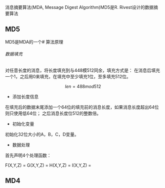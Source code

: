 消息摘要算法(MDA, Message Digest Algorithm)MD5是R. Rivest设计的数据摘要算法





## MD5

MD5是MDA的一个# 算法原理

###### 数据填充

对任意长度的消息，将长度填充到与448模512同余，填充方式是：
在消息后填充一个1，之后用0来填充，在填充中至少填充1位，至多填充512位。

$$
len = 488 mod 512
$$

* 添加长度信息

在填充后的数据末尾添加一个64位的填充前的消息长度，如果消息长度超出64位则只使用低64位；
之后消息长度位512的整数倍。

* 初始化变量

初始化32位大小的A，B，C，D变量。


* 数据处理

首先声明4个处理函数：

F(X,Y,Z) = 
G(X,Y,Z) = 
H(X,Y,Z) = 
I(X,Y,Z) = 


## MD4






